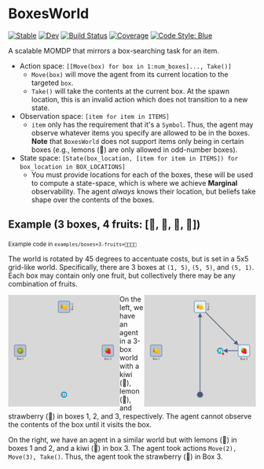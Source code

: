 # BoxesWorld

[![Stable](https://img.shields.io/badge/docs-stable-blue.svg)](https://jmuchovej.github.io/BoxesWorld.jl/stable/)
[![Dev](https://img.shields.io/badge/docs-dev-blue.svg)](https://jmuchovej.github.io/BoxesWorld.jl/dev/)
[![Build Status](https://github.com/jmuchovej/BoxesWorld.jl/actions/workflows/CI.yml/badge.svg?branch=main)](https://github.com/jmuchovej/BoxesWorld.jl/actions/workflows/CI.yml?query=branch%3Amain)
[![Coverage](https://codecov.io/gh/jmuchovej/BoxesWorld.jl/branch/main/graph/badge.svg?token=tnd1L7sWgI)](https://codecov.io/gh/jmuchovej/BoxesWorld.jl)
[![Code Style: Blue](https://img.shields.io/badge/code%20style-blue-4495d1.svg)](https://github.com/invenia/BlueStyle)

A scalable MOMDP that mirrors a box-searching task for an item.

- Action space: `[[Move(box) for box in 1:num_boxes]..., Take()]`
  - `Move(box)` will move the agent from its current location to the targeted `box`.
  - `Take()` will take the contents at the current box. At the spawn location, this is
    an invalid action which does not transition to a new state.
- Observation space: `[item for item in ITEMS]`
  - `item` only has the requirement that it's a `Symbol`. Thus, the agent may observe
    whatever items you specify are allowed to be in the boxes.
    **Note** that `BoxesWorld` does not support items only being in certain boxes (e.g.,
    lemons (🍋) are only allowed in odd-number boxes).
- State space: `[State(box_location, [item for item in ITEMS]) for box_location in BOX_LOCATIONS]`
  - You must provide locations for each of the boxes, these will be used to compute
    a state-space, which is where we achieve **Marginal** observability. The agent
    _always_ knows their location, but beliefs take shape over the contents of the
    boxes.

## Example (3 boxes, 4 fruits: [🍋, 🍓, 🥝, 🍍])

<small>Example code in `examples/boxes=3-fruits=🍋🍓🥝🍍`</small>

The world is rotated by 45 degrees to accentuate costs, but is set in a 5x5 grid-like
world. Specifically, there are 3 boxes at `(1, 5)`, `(5, 5)`, and `(5, 1)`. Each box
may contain only one fruit, but collectively there may be any combination of fruits.

<p align="center">
  <img 
    src="./examples/boxes=3-fruits=🍋🥝🍓🍍/world.png"
    alt="Example of the BoxWorld layout with an agent, three boxes, and a kiwi, lemon, and strawberry in boxes 1, 2, and 3 respectively."
    width="45%"
    align="left"
    />
  <img 
    src="./examples/boxes=3-fruits=🍋🥝🍓🍍/trajectory.png"
    alt="Example of an Agent's trajectory in a BoxesWorld with three boxes. Boxes 1 and 2 have lemons, Box 3 has a strawberry. The agent moved to Box 2, then Box 3, and took the strawberry."
    width="45%"
    align="right"
    />
</p>

On the left, we have an agent in a 3-box world with a kiwi (🥝), lemon (🍋), and
strawberry (🍓) in boxes 1, 2, and 3, respectively. The agent cannot observe the
contents of the box until it visits the box.

On the right, we have an agent in a similar world but with lemons (🍋) in boxes 1
and 2, and a kiwi (🥝) in box 3. The agent took actions `Move(2), Move(3), Take()`.
Thus, the agent took the strawberry (🍓) in Box 3.